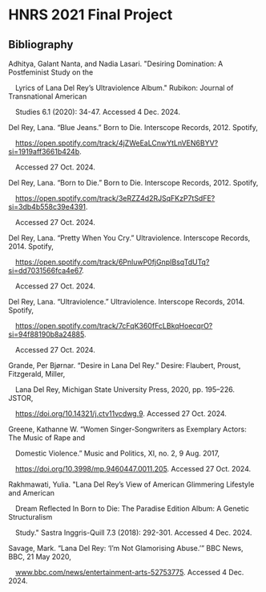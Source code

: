 # HNRS 2021 Final Project
## Bibliography

Adhitya, Galant Nanta, and Nadia Lasari. "Desiring Domination: A Postfeminist Study on the 
	
&emsp;Lyrics of Lana Del Rey’s Ultraviolence Album." Rubikon: Journal of Transnational American 
	
&emsp;Studies 6.1 (2020): 34-47. Accessed 4 Dec. 2024.<br>

Del Rey, Lana. “Blue Jeans.” Born to Die. Interscope Records, 2012. Spotify, 

&emsp;https://open.spotify.com/track/4jZWeEaLCnwYtLnVEN6BYV?si=1919aff3661b424b. 

&emsp;Accessed 27 Oct. 2024.<br>
  
Del Rey, Lana. “Born to Die.” Born to Die. Interscope Records, 2012. Spotify, 

&emsp;https://open.spotify.com/track/3eRZZ4d2RJSqFKzP7tSdFE?si=3db4b558c39e4391. 

&emsp;Accessed 27 Oct. 2024.<br>
  
Del Rey, Lana. “Pretty When You Cry.” Ultraviolence. Interscope Records, 2014. Spotify,

&emsp;https://open.spotify.com/track/6PnluwP0fjGnpIBsqTdUTq?si=dd7031566fca4e67. 

&emsp;Accessed 27 Oct. 2024.<br>
  
Del Rey, Lana. “Ultraviolence.” Ultraviolence. Interscope Records, 2014. Spotify, 

&emsp;https://open.spotify.com/track/7cFqK360fFcLBkqHoecqrO?si=94f88190b8a24885. 

&emsp;Accessed 27 Oct. 2024.<br>

Grande, Per Bjørnar. “Desire in Lana Del Rey.” Desire: Flaubert, Proust, Fitzgerald, Miller, 

&emsp;Lana Del Rey, Michigan State University Press, 2020, pp. 195–226. JSTOR, 

&emsp;https://doi.org/10.14321/j.ctv11vcdwg.9. Accessed 27 Oct. 2024.<br>

Greene, Kathanne W. “Women Singer-Songwriters as Exemplary Actors: The Music of Rape and 

&emsp;Domestic Violence.” Music and Politics, XI, no. 2, 9 Aug. 2017, 

&emsp;https://doi.org/10.3998/mp.9460447.0011.205. Accessed 27 Oct. 2024.<br>
  
Rakhmawati, Yulia. "Lana Del Rey’s View of American Glimmering Lifestyle and American 

&emsp;Dream Reflected In Born to Die: The Paradise Edition Album: A Genetic Structuralism 

&emsp;Study." Sastra Inggris-Quill 7.3 (2018): 292-301. Accessed 4 Dec. 2024.<br>
  
Savage, Mark. “Lana Del Rey: ‘I’m Not Glamorising Abuse.’” BBC News, BBC, 21 May 2020, 
  
&emsp;www.bbc.com/news/entertainment-arts-52753775. Accessed 4 Dec. 2024.
